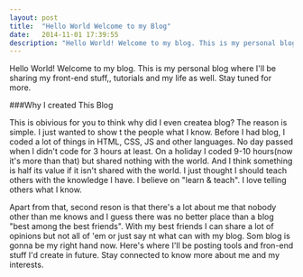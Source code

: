 ```yaml
---
layout: post
title:  "Hello World Welcome to my Blog"
date:   2014-11-01 17:39:55
description: "Hello World! Welcome to my blog. This is my personal blog where I'll be sharing my front-end stuff,, tutorials and my life as well. Stay tuned for more."
---
```


Hello World! Welcome to my blog. This is my personal blog where I'll be sharing my front-end stuff,, tutorials and my life as well. Stay tuned for more.

###Why I created This Blog

This is obivious for you to think why did I even createa blog? The reason is simple. I just wanted to show t the people what I know.
Before I had blog, I coded a lot of things in HTML, CSS, JS and other languages. No day passed when I didn't code for 3 hours at least. On a holiday I coded 9-10 hours(now it's more than that) but shared nothing with the world. And I think something is half its value if it isn't shared with the world. I just thought I should teach others with the knowledge I have. I believe on "learn & teach". I love telling others what I know.

Apart from that, second reson is that there's a lot about me that nobody other than me knows and I guess there was no better place than a blog "best among the best friends". With my best friends I can share a lot of opinions but not all of 'em or just say nt what  can with my blog. Som blog is gonna be my right hand now. Here's where I'll be posting tools and fron-end stuff I'd create in future.
Stay connected to know more about me and my interests.